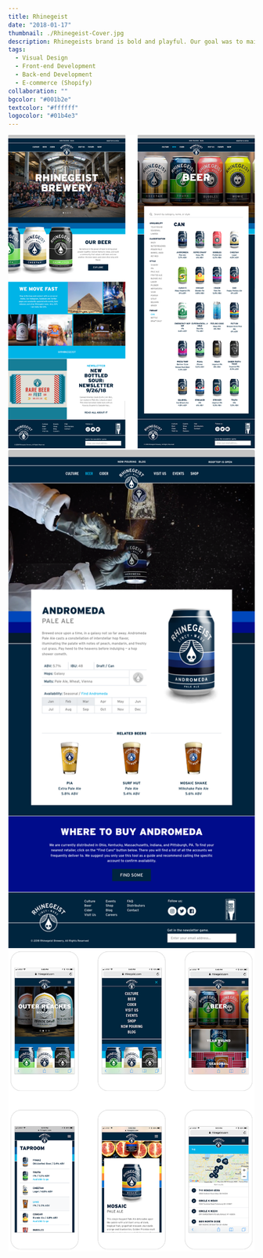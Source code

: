 ```yaml
---
title: Rhinegeist
date: "2018-01-17"
thumbnail: ./Rhinegeist-Cover.jpg
description: Rhinegeists brand is bold and playful. Our goal was to maintain that brand clarity and capture and convey their spirit and energy, while also keeping things simple and easy to use.
tags:
  - Visual Design
  - Front-end Development
  - Back-end Development
  - E-commerce (Shopify)
collaboration: ""
bgcolor: "#001b2e"
textcolor: "#ffffff"
logocolor: "#01b4e3"
---
```


![Rhinegeist](./rhinegeist-2x2.png)
![Rhinegeist](./rhinegeist-2.png) 
![Rhinegeist](./rhinegeist-mobile.png) 